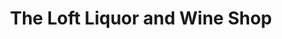 ---
title: "The Loft Liquor and Wine Shop"
url: /fairlea/the-loft-liquor-and-wine-shop/
shop: alcohol
---